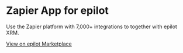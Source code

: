 # Zapier App for epilot

Use the Zapier platform with 7,000+ integrations to together with epilot XRM.

[View on epilot Marketplace](https://marketplace.epilot.cloud)

